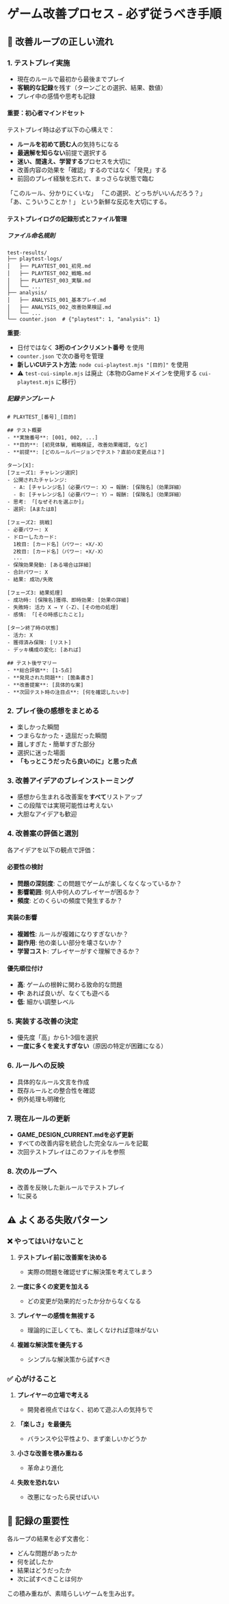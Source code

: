 # ゲーム改善プロセス - 必ず従うべき手順

## 🔄 改善ループの正しい流れ

### 1. テストプレイ実施
- 現在のルールで最初から最後までプレイ
- **客観的な記録**を残す（ターンごとの選択、結果、数値）
- プレイ中の感情や思考も記録

#### 重要：初心者マインドセット
テストプレイ時は必ず以下の心構えで：
- **ルールを初めて読む人**の気持ちになる
- **最適解を知らない**前提で選択する
- **迷い、間違え、学習する**プロセスを大切に
- 改善内容の効果を「確認」するのではなく「発見」する
- 前回のプレイ経験を忘れて、まっさらな状態で臨む

「このルール、分かりにくいな」
「この選択、どっちがいいんだろう？」
「あ、こういうことか！」
という新鮮な反応を大切にする。

#### テストプレイログの記録形式とファイル管理

##### ファイル命名規則
```
test-results/
├── playtest-logs/
│   ├── PLAYTEST_001_初見.md
│   ├── PLAYTEST_002_戦略.md  
│   ├── PLAYTEST_003_実験.md
│   └── ...
├── analysis/
│   ├── ANALYSIS_001_基本プレイ.md
│   ├── ANALYSIS_002_改善効果検証.md
│   └── ...
└── counter.json  # {"playtest": 1, "analysis": 1}
```

**重要**: 
- 日付ではなく **3桁のインクリメント番号** を使用
- `counter.json` で次の番号を管理
- **新しいCUIテスト方法**: `node cui-playtest.mjs "[目的]"` を使用
- ⚠️ `test-cui-simple.mjs` は廃止（本物のGameドメインを使用する `cui-playtest.mjs` に移行）

##### 記録テンプレート
```
# PLAYTEST_[番号]_[目的]

## テスト概要
- **実施番号**: [001, 002, ...]
- **目的**: [初見体験, 戦略検証, 改善効果確認, など]
- **前提**: [どのルールバージョンでテスト？直前の変更点は？]

ターン[X]:
[フェーズ1: チャレンジ選択]
- 公開されたチャレンジ:
  - A: [チャレンジ名]（必要パワー: X）→ 報酬: [保険名]（効果詳細）
  - B: [チャレンジ名]（必要パワー: Y）→ 報酬: [保険名]（効果詳細）
- 思考: 「[なぜそれを選ぶか]」
- 選択: [AまたはB]

[フェーズ2: 挑戦]
- 必要パワー: X
- ドローしたカード:
  1枚目: [カード名]（パワー: +X/-X）
  2枚目: [カード名]（パワー: +X/-X）
  ...
- 保険効果発動: [ある場合は詳細]
- 合計パワー: X
- 結果: 成功/失敗

[フェーズ3: 結果処理]
- 成功時: [保険名]獲得、即時効果: [効果の詳細]
- 失敗時: 活力 X → Y（-Z）、[その他の処理]
- 感情: 「[その時感じたこと]」

[ターン終了時の状態]
- 活力: X
- 獲得済み保険: [リスト]
- デッキ構成の変化: [あれば]

## テスト後サマリー
- **総合評価**: [1-5点]
- **発見された問題**: [箇条書き]
- **改善提案**: [具体的な案]
- **次回テスト時の注目点**: [何を確認したいか]
```

### 2. プレイ後の感想をまとめる
- 楽しかった瞬間
- つまらなかった・退屈だった瞬間
- 難しすぎた・簡単すぎた部分
- 選択に迷った場面
- **「もっとこうだったら良いのに」と思った点**

### 3. 改善アイデアのブレインストーミング
- 感想から生まれる改善案を**すべて**リストアップ
- この段階では実現可能性は考えない
- 大胆なアイデアも歓迎

### 4. 改善案の評価と選別
各アイデアを以下の観点で評価：

#### 必要性の検討
- **問題の深刻度**: この問題でゲームが楽しくなくなっているか？
- **影響範囲**: 何人中何人のプレイヤーが困るか？
- **頻度**: どのくらいの頻度で発生するか？

#### 実装の影響
- **複雑性**: ルールが複雑になりすぎないか？
- **副作用**: 他の楽しい部分を壊さないか？
- **学習コスト**: プレイヤーがすぐ理解できるか？

#### 優先順位付け
- **高**: ゲームの根幹に関わる致命的な問題
- **中**: あれば良いが、なくても遊べる
- **低**: 細かい調整レベル

### 5. 実装する改善の決定
- 優先度「高」から1-3個を選択
- **一度に多くを変えすぎない**（原因の特定が困難になる）

### 6. ルールへの反映
- 具体的なルール文言を作成
- 既存ルールとの整合性を確認
- 例外処理も明確化

### 7. 現在ルールの更新
- **GAME_DESIGN_CURRENT.mdを必ず更新**
- すべての改善内容を統合した完全なルールを記載
- 次回テストプレイはこのファイルを参照

### 8. 次のループへ
- 改善を反映した新ルールでテストプレイ
- 1に戻る

## ⚠️ よくある失敗パターン

### ❌ やってはいけないこと
1. **テストプレイ前に改善案を決める**
   - 実際の問題を確認せずに解決策を考えてしまう

2. **一度に多くの変更を加える**
   - どの変更が効果的だったか分からなくなる

3. **プレイヤーの感情を無視する**
   - 理論的に正しくても、楽しくなければ意味がない

4. **複雑な解決策を優先する**
   - シンプルな解決策から試すべき

### ✅ 心がけること
1. **プレイヤーの立場で考える**
   - 開発者視点ではなく、初めて遊ぶ人の気持ちで

2. **「楽しさ」を最優先**
   - バランスや公平性より、まず楽しいかどうか

3. **小さな改善を積み重ねる**
   - 革命より進化

4. **失敗を恐れない**
   - 改悪になったら戻せばいい

## 📝 記録の重要性
各ループの結果を必ず文書化：
- どんな問題があったか
- 何を試したか
- 結果はどうだったか
- 次に試すべきことは何か

この積み重ねが、素晴らしいゲームを生み出す。